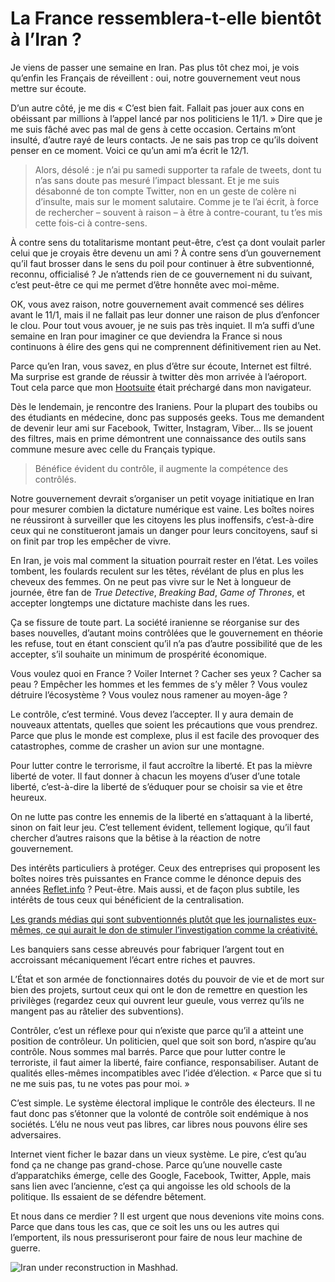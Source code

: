 # La France ressemblera-t-elle bientôt à l’Iran ?

Je viens de passer une semaine en Iran. Pas plus tôt chez moi, je vois qu’enfin les Français de réveillent : oui, notre gouvernement veut nous mettre sur écoute.<span id="more-40651"></span>

D’un autre côté, je me dis « C’est bien fait. Fallait pas jouer aux cons en obéissant par millions à l’appel lancé par nos politiciens le 11/1. » Dire que je me suis fâché avec pas mal de gens à cette occasion. Certains m’ont insulté, d’autre rayé de leurs contacts. Je ne sais pas trop ce qu’ils doivent penser en ce moment. Voici ce qu’un ami m’a écrit le 12/1.

> Alors, désolé : je n’ai pu samedi supporter ta rafale de tweets, dont tu n’as sans doute pas mesuré l’impact blessant. Et je me suis désabonné de ton compte Twitter, non en un geste de colère ni d’insulte, mais sur le moment salutaire. Comme je te l’ai écrit, à force de rechercher – souvent à raison – à être à contre-courant, tu t’es mis cette fois-ci à contre-sens.

À contre sens du totalitarisme montant peut-être, c’est ça dont voulait parler celui que je croyais être devenu un ami ? À contre sens d’un gouvernement qu’il faut brosser dans le sens du poil pour continuer à être subventionné, reconnu, officialisé ? Je n’attends rien de ce gouvernement ni du suivant, c’est peut-être ce qui me permet d’être honnête avec moi-même.

OK, vous avez raison, notre gouvernement avait commencé ses délires avant le 11/1, mais il ne fallait pas leur donner une raison de plus d’enfoncer le clou. Pour tout vous avouer, je ne suis pas très inquiet. Il m’a suffi d’une semaine en Iran pour imaginer ce que deviendra la France si nous continuons à élire des gens qui ne comprennent définitivement rien au Net.

Parce qu’en Iran, vous savez, en plus d’être sur écoute, Internet est filtré. Ma surprise est grande de réussir à twitter dès mon arrivée à l’aéroport. Tout cela parce que mon [Hootsuite](https://hootsuite.com) était préchargé dans mon navigateur.

Dès le lendemain, je rencontre des Iraniens. Pour la plupart des toubibs ou des étudiants en médecine, donc pas supposés geeks. Tous me demandent de devenir leur ami sur Facebook, Twitter, Instagram, Viber… Ils se jouent des filtres, mais en prime démontrent une connaissance des outils sans commune mesure avec celle du Français typique.

> Bénéfice évident du contrôle, il augmente la compétence des contrôlés.

Notre gouvernement devrait s’organiser un petit voyage initiatique en Iran pour mesurer combien la dictature numérique est vaine. Les boîtes noires ne réussiront à surveiller que les citoyens les plus inoffensifs, c’est-à-dire ceux qui ne constitueront jamais un danger pour leurs concitoyens, sauf si on finit par trop les empêcher de vivre.

En Iran, je vois mal comment la situation pourrait rester en l’état. Les voiles tombent, les foulards reculent sur les têtes, révélant de plus en plus les cheveux des femmes. On ne peut pas vivre sur le Net à longueur de journée, être fan de *True Detective*, *Breaking Bad*, *Game of Thrones*, et accepter longtemps une dictature machiste dans les rues.

Ça se fissure de toute part. La société iranienne se réorganise sur des bases nouvelles, d’autant moins contrôlées que le gouvernement en théorie les refuse, tout en étant conscient qu’il n’a pas d’autre possibilité que de les accepter, s’il souhaite un minimum de prospérité économique.

Vous voulez quoi en France ? Voiler Internet ? Cacher ses yeux ? Cacher sa peau ? Empêcher les hommes et les femmes de s’y mêler ? Vous voulez détruire l’écosystème ? Vous voulez nous ramener au moyen-âge ?

Le contrôle, c’est terminé. Vous devez l’accepter. Il y aura demain de nouveaux attentats, quelles que soient les précautions que vous prendrez. Parce que plus le monde est complexe, plus il est facile des provoquer des catastrophes, comme de crasher un avion sur une montagne.

Pour lutter contre le terrorisme, il faut accroître la liberté. Et pas la mièvre liberté de voter. Il faut donner à chacun les moyens d’user d’une totale liberté, c’est-à-dire la liberté de s’éduquer pour se choisir sa vie et être heureux.

On ne lutte pas contre les ennemis de la liberté en s’attaquant à la liberté, sinon on fait leur jeu. C’est tellement évident, tellement logique, qu’il faut chercher d’autres raisons que la bêtise à la réaction de notre gouvernement.

Des intérêts particuliers à protéger. Ceux des entreprises qui proposent les boîtes noires très puissantes en France comme le dénonce depuis des années [Reflet.info](https://reflets.info) ? Peut-être. Mais aussi, et de façon plus subtile, les intérêts de tous ceux qui bénéficient de la centralisation.

[Les grands médias qui sont subventionnés plutôt que les journalistes eux-mêmes, ce qui aurait le don de stimuler l’investigation comme la créativité.](http://www.huffingtonpost.fr/jacques-rosselin/aide-presse-journalistes_b_2693389.html)

Les banquiers sans cesse abreuvés pour fabriquer l’argent tout en accroissant mécaniquement l’écart entre riches et pauvres.

L’État et son armée de fonctionnaires dotés du pouvoir de vie et de mort sur bien des projets, surtout ceux qui ont le don de remettre en question les privilèges (regardez ceux qui ouvrent leur gueule, vous verrez qu’ils ne mangent pas au râtelier des subventions).

Contrôler, c’est un réflexe pour qui n’existe que parce qu’il a atteint une position de contrôleur. Un politicien, quel que soit son bord, n’aspire qu’au contrôle. Nous sommes mal barrés. Parce que pour lutter contre le terroriste, il faut aimer la liberté, faire confiance, responsabiliser. Autant de qualités elles-mêmes incompatibles avec l’idée d’élection. « Parce que si tu ne me suis pas, tu ne votes pas pour moi. »

C’est simple. Le système électoral implique le contrôle des électeurs. Il ne faut donc pas s’étonner que la volonté de contrôle soit endémique à nos sociétés. L’élu ne nous veut pas libres, car libres nous pouvons élire ses adversaires.

Internet vient ficher le bazar dans un vieux système. Le pire, c’est qu’au fond ça ne change pas grand-chose. Parce qu’une nouvelle caste d’apparatchiks émerge, celle des Google, Facebook, Twitter, Apple, mais sans lien avec l’ancienne, c’est ça qui angoisse les old schools de la politique. Ils essaient de se défendre bêtement.

Et nous dans ce merdier ? Il est urgent que nous devenions vite moins cons. Parce que dans tous les cas, que ce soit les uns ou les autres qui l’emportent, ils nous pressuriseront pour faire de nous leur machine de guerre.

![Iran under reconstruction in Mashhad.](https://tcrouzet.com/images_tc/2015/04/IMG_1519.jpg)